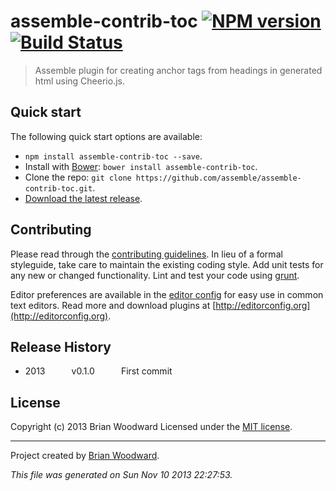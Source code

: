 # assemble-contrib-toc [![NPM version](https://badge.fury.io/js/assemble-contrib-toc.png)](http://badge.fury.io/js/assemble-contrib-toc)  [![Build Status](true.png)](true)

> Assemble plugin for creating anchor tags from headings in generated html using Cheerio.js.

## Quick start

The following quick start options are available:

* `npm install assemble-contrib-toc --save`.
* Install with [Bower](http://bower.io): `bower install assemble-contrib-toc`.
* Clone the repo: `git clone https://github.com/assemble/assemble-contrib-toc.git`.
* [Download the latest release](https://github.com/assemble/assemble-contrib-toc/archive/master.zip).


## Contributing

Please read through the [contributing guidelines](CONTRIBUTING.md). In lieu of a formal styleguide, take care to maintain the existing coding style. Add unit tests for any new or changed functionality. Lint and test your code using [grunt](http://gruntjs.com/).

Editor preferences are available in the [editor config](.editorconfig) for easy use in common text editors. Read more and download plugins at [http://editorconfig.org](http://editorconfig.org).

## Release History

 * 2013   v0.1.0   First commit

## License
Copyright (c) 2013 Brian Woodward
Licensed under the [MIT license](LICENSE-MIT).


***

Project created by [Brian Woodward](https://github.com/doowb).

_This file was generated on Sun Nov 10 2013 22:27:53._
